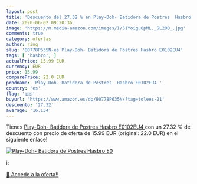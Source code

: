 ```yaml
---
layout: post
title: 'Descuento del 27.32 % en Play-Doh- Batidora de Postres  Hasbro E0'
date: 2020-06-02 09:20:36
image: 'https://m.media-amazon.com/images/I/51Yoigu0pML._SL200_.jpg'
comments: true
category: ofertas
author: ring
slug: 'B0778P635N-es Play-Doh- Batidora de Postres Hasbro E0102EU4'
tags: [ 'hasbro', ]
actualPrice: 15.99 EUR
currency: EUR
price: 15.99
comparePrice: 22.0 EUR
prodname: 'Play-Doh- Batidora de Postres  Hasbro E0102EU4 '
country: 'es'
flag: '🇪🇸'
buyurl: 'https://www.amazon.es/dp/B0778P635N/?tag=tolees-21'
descuento: '27.32'
average: '16.134'
---
```


Tienes [Play-Doh- Batidora de Postres  Hasbro E0102EU4 ](https://www.amazon.es/dp/B0778P635N/?tag=tolees-21) con un 27.32 % de descuento con precio de oferta de 15.99 EUR (original: 22.0 EUR) en el siguiente enlace!

[![Play-Doh- Batidora de Postres  Hasbro E0](https://m.media-amazon.com/images/I/51Yoigu0pML._SL200_.jpg)](https://www.amazon.es/dp/B0778P635N/?tag=tolees-21)

ℹ️:


[🛒 Accede a la oferta!!](https://www.amazon.es/dp/B0778P635N/?tag=tolees-21)
